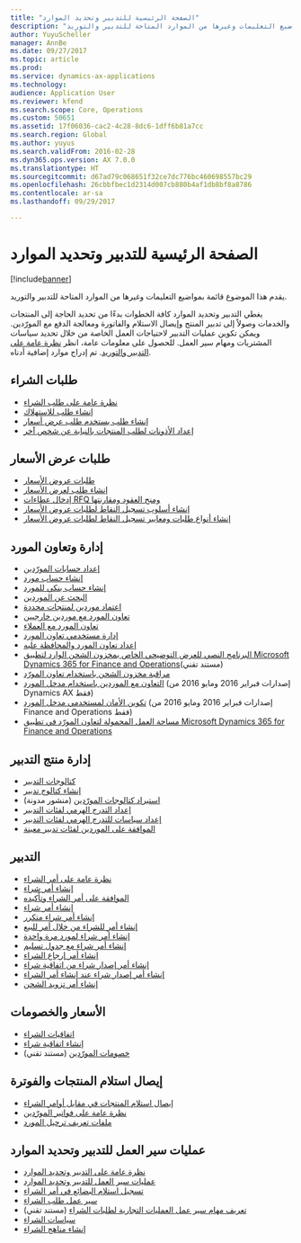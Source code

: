 ```yaml
---
title: "الصفحة الرئيسية للتدبير وتحديد الموارد"
description: "يقدم هذا الموضوع قائمة بمواضيع التعليمات وغيرها من الموارد المتاحة للتدبير والتوريد."
author: YuyuScheller
manager: AnnBe
ms.date: 09/27/2017
ms.topic: article
ms.prod: 
ms.service: dynamics-ax-applications
ms.technology: 
audience: Application User
ms.reviewer: kfend
ms.search.scope: Core, Operations
ms.custom: 50651
ms.assetid: 17f06036-cac2-4c28-8dc6-1dff6b81a7cc
ms.search.region: Global
ms.author: yuyus
ms.search.validFrom: 2016-02-28
ms.dyn365.ops.version: AX 7.0.0
ms.translationtype: HT
ms.sourcegitcommit: d67ad79c068651f32ce7dc776bc460698557bc29
ms.openlocfilehash: 26cbbfbec1d2314d007cb880b4af1db8bf8a8786
ms.contentlocale: ar-sa
ms.lasthandoff: 09/29/2017

---
```


# <a name="procurement-and-sourcing-home-page"></a>الصفحة الرئيسية للتدبير وتحديد الموارد

[!include[banner](../includes/banner.md)]


يقدم هذا الموضوع قائمة بمواضيع التعليمات وغيرها من الموارد المتاحة للتدبير والتوريد.

يغطي التدبير وتحديد الموارد كافة الخطوات بدءًا من تحديد الحاجة إلى المنتجات والخدمات وصولاً إلى تدبير المنتج وإيصال الاستلام والفاتورة ومعالجة الدفع مع المورّدين. ويمكن تكوين عمليات التدبير لاحتياجات العمل الخاصة من خلال تحديد سياسات المشتريات ومهام سير العمل. للحصول على معلومات عامة، انظر [نظرة عامة على التدبير والتوريد‬](procurement-sourcing-overview.md). تم إدراج موارد إضافية أدناه.

## <a name="purchase-requisitions"></a>طلبات الشراء
-   [نظرة عامة على طلب الشراء](purchase-requisitions-overview.md)
-   [إنشاء طلب للاستهلاك](tasks/create-requisition-consumption.md)
-   [إنشاء طلب يستخدم طلب عرض أسعار](tasks/create-requisition-uses-rfq.md)
-   [إعداد الأذونات لطلب المنتجات بالنيابة عن شخص آخر](tasks/set-up-permissions-ordering-products.md)

## <a name="requests-for-quotation"></a>طلبات عرض الأسعار
-   [طلبات عروض الأسعار](request-quotations.md)
-   [إنشاء طلب لعرض الأسعار](tasks/create-request-quotation.md)
-   [إدخال عطاءات RFQ ومنح العقود ومقارنتها](tasks/enter-compare-rfq-bids-award-contracts.md)
-   [إنشاء أسلوب تسجيل النقاط لطلبات عروض الأسعار](tasks/create-scoring-method-rfqs.md)
-   [إنشاء أنواع طلبات ومعايير تسجيل النقاط‬ لطلبات عروض الأسعار](tasks/create-solicitation-types-scoring-criteria-rfqs.md)

## <a name="vendor-management-and-collaboration"></a>إدارة وتعاون المورد‬
-   [إعداد حسابات المورّدين](set-up-vendor-accounts.md)
-   [إنشاء حساب مورد](tasks/create-vendor-account.md)
-   [إنشاء حساب بنكي للمورد](tasks/create-vendor-bank-account.md)
-   [البحث عن الموردين](tasks/search-vendors.md)
-   [اعتماد موردين لمنتجات محددة](tasks/approve-vendors-specific-products.md)
-   [تعاون المورد مع موردين خارجيين](vendor-collaboration-work-external-vendors.md)
-   [تعاون المورد مع العملاء](vendor-collaboration-work-customers-dynamics-365-operations.md)
-   [إدارة مستخدمي تعاون المورد‬](manage-vendor-collaboration-users.md)
-   [إعداد تعاون المورد والمحافظة عليه](set-up-maintain-vendor-collaboration.md)
-   [البرنامج النصي للعرض التوضيحي الخاص بمخزون الشحن الوارد لتطبيق Microsoft Dynamics 365 for Finance and Operations](https://mbs.microsoft.com/customersource/northamerica/AX/learning/documentation/white-papers/InboundConsignmentInventoryDemoScriptDynamics365Operations)(مستند تقني)
-   [مراقبة مخزون الشحن باستخدام تعاون المورّد](../inventory/tasks/monitor-consignment-inventory-vendor-collaboration.md)
-   [التعاون مع الموردين باستخدام مدخل المورد](collaborate-vendors-vendor-portal.md)  (إصدارات فبراير 2016 ومايو 2016 من Dynamics AX فقط)
-   [تكوين الأمان لمستخدمي مدخل المورد](configure-security-vendor-portal-users.md) (إصدارات فبراير 2016 ومايو 2016 من Finance and Operations فقط)
-   [مساحة العمل المحمولة‬ لتعاون المورّد في تطبيق Microsoft Dynamics 365 for Finance and Operations](vendor-collaboration-mobile-workspace.md)

## <a name="procurement-product-management"></a>إدارة منتج التدبير
-   [كتالوجات التدبير](procurement-catalogs.md)
-   [إنشاء كتالوج تدبير](tasks/create-procurement-catalog.md)
-   [استيراد كتالوجات المورّدين](https://blogs.msdn.microsoft.com/dynamicsaxscm/2016/05/25/vendor-catalogs-in-dynamics-ax/) (منشور مدونة)
-   [إعداد التدرج الهرمي لفئات التدبير](tasks/set-up-procurement-category-hierarchy.md)
-   [إعداد سياسات للتدرج الهرمي لفئات التدبير](tasks/set-up-policies-procurement-category-hierarchies.md)
-   [الموافقة على الموردين لفئات تدبير معينة](tasks/approve-vendors-specific-procurement-categories.md)

## <a name="procurement"></a>التدبير
-   [نظرة عامة على أمر الشراء](purchase-order-overview.md)
-   [إنشاء أمر شراء](purchase-order-creation.md)
-   [الموافقة على أمر الشراء وتأكيده](purchase-order-approval-confirmation.md)
-   [إنشاء أمر شراء](tasks/create-purchase-order.md)
-   [إنشاء أمر شراء متكرر](tasks/create-repeat-purchase-order.md)
-   [إنشاء أمر للشراء من خلال أمر للبيع](../sales-marketing/tasks/create-purchase-order-sales-order.md)
-   [إنشاء أمر شراء لمورد مرة واحدة](tasks/create-purchase-order-one-time-supplier.md)
-   [إنشاء أمر شراء مع جدول تسليم](tasks/create-purchase-order-delivery-schedule.md)
-   [إنشاء أمر إرجاع الشراء](tasks/create-purchase-return-order.md)
-   [إنشاء أمر إصدار شراء من اتفاقية شراء](tasks/create-purchase-release-order-purchase-agreement.md)
-   [إنشاء أمر إصدار شراء عند إنشاء أمر الشراء](tasks/create-purchase-release-order-creating-purchase-order.md)
-   [إنشاء أمر تزويد الشحن](../inventory/tasks/create-consignment-replenishment-order.md)

## <a name="prices-and-discounts"></a>الأسعار والخصومات
-   [اتفاقيات الشراء](purchase-agreements.md)
-   [إنشاء اتفاقية شراء](tasks/create-purchase-agreement.md)
-   [خصومات المورّدين](https://mbs.microsoft.com/customersource/northamerica/AX/learning/documentation/white-papers/Vendor_rebates) (مستند تقني)

## <a name="product-receipt-and-invoicing"></a>إيصال استلام المنتجات والفوترة
-   [إيصال استلام المنتجات في مقابل أوامر الشراء](product-receipt-against-purchase-orders.md)
-   [نظرة عامة على فواتير المورّدين](../../financials/accounts-payable/vendor-invoices-overview.md)
-   [ملفات تعريف ترحيل المورد](../../financials/accounts-payable/vendor-posting-profiles.md)

## <a name="procurement-and-sourcing-workflows"></a>عمليات سير العمل للتدبير وتحديد الموارد
-   [نظرة عامة على التدبير وتحديد الموارد](procurement-sourcing-overview.md)
-   [عمليات سير العمل للتدبير وتحديد الموارد](procurement-sourcing-workflows.md)
-   [تسجيل استلام البضائع في أمر الشراء](tasks/record-receipt-goods-purchase-order.md)
-   [سير عمل طلب الشراء](purchase-requisitions-workflow.md)
-   [تعريف مهام سير عمل العمليات التجارية لطلبات الشراء](https://mbs.microsoft.com/customersource/Global/AX/learning/documentation/white-papers/Defining_business_process_workflows_for_purchase_requisitions) (مستند تقني)
-   [سياسات الشراء](purchase-policies.md)
-   [إنشاء مناهج الشراء](tasks/create-purchasing-policies.md)







